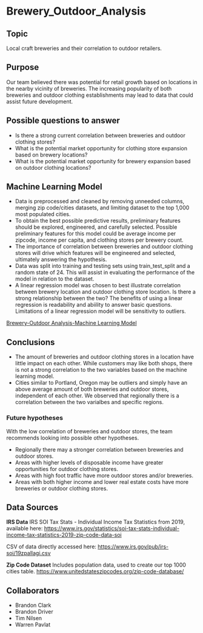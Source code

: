 # Brewery_Outdoor_Analysis
## Topic

Local craft breweries and their correlation to outdoor retailers.

## Purpose

Our team believed there was potential for retail growth based on locations in the nearby vicinity of breweries. The increasing popularity of both breweries and outdoor clothing establishments may lead to data that could assist future development.

## Possible questions to answer

- Is there a strong current correlation between breweries and outdoor clothing stores?
- What is the potential market opportunity for clothing store expansion based on brewery locations?
- What is the potential market opportunity for brewery expansion based on outdoor clothing locations?

## Machine Learning Model

*  Data is preprocessed and cleaned by removing unneeded columns, merging zip code/cities datasets, and limiting dataset to the top 1,000 most populated cities.
*  To obtain the best possible predictive results, preliminary features should be explored, engineered, and carefully selected. Possible preliminary features for this model could be average income per zipcode, income per capita, and clothing stores per brewery count.
*  The importance of correlation between breweries and outdoor clothing stores will drive which features will be engineered and selected, ultimately answering the hypothesis.
*  Data was split into training and testing sets using train_test_split and a random state of 24. This will assist in evaluating the performance of the model in relation to the dataset.
*  A linear regression model was chosen to best illustrate correlation between brewery location and outdoor clothing store location. Is there a strong relationship between the two? The benefits of using a linear regression is readability and abiility to answer basic questions. Limitations of a linear regression model will be sensitivity to outliers. 

[Brewery-Outdoor Analysis-Machine Learning Model](https://github.com/Bransblu/Brewery_Outdoor_Analysis/blob/e16a03d1e5d09fd6af2d59606a65604d9586c63f/brewery_outdoor_analysis/machine_learning_mockup.ipynb)

<!--Significant correlation
## Conclusions

- The amount of breweries and outdoor clothing stores in a location have significant impact on each other. Locations with a high count of breweries are good opportunities .

### Future hypotheses

With a significant correlation of breweries and outdoor stores, there are possible other exploratory hypotheses to add value to the analysis. 
- Any establishment serving alcohol (not solely breweries) will have a strong correlation to outdoor stores leading to improved market opportunity.
- Hybrid brewery and outdoor clothing stores would be a profitable business expansion opportunity.

-->


## Conclusions

- The amount of breweries and outdoor clothing stores in a location have little impact on each other. While customers may like both shops, there is not a strong correlation to the two variables based on the machine learning model. 
- Cities similar to Portland, Oregon may be outliers and simply have an above average amount of both breweries and outdoor stores, independent of each other. We observed that regionally there is a correlation between the two varialbes and specific regions.

### Future hypotheses

With the low correlation of breweries and outdoor stores, the team recommends looking into possible other hypotheses.
- Regionally there may a stronger correlation between breweries and outdoor stores.
- Areas with higher levels of disposable income have greater opportunities for outdoor clothing stores.
- Areas with high foot traffic have more outdoor stores and/or breweries.
- Areas with both higher income and lower real estate costs have more breweries or outdoor clothing stores.
<!-- Breweries with numerous non-alcoholic options positively impact outdoor clothing stores in "dry counties".-->

## Data Sources

**IRS Data**
IRS SOI Tax Stats - Individual Income Tax Statistics from 2019, available here: 
https://www.irs.gov/statistics/soi-tax-stats-individual-income-tax-statistics-2019-zip-code-data-soi
 
CSV of data directly accessed here: 
https://www.irs.gov/pub/irs-soi/19zpallagi.csv

**Zip Code Dataset**
Includes population data, used to create our top 1000 cities table.
https://www.unitedstateszipcodes.org/zip-code-database/

## Collaborators

- Brandon Clark
- Brandon Driver
- Tim Nilsen
- Warren Pavlat
